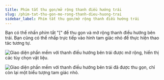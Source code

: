 ```yaml
---
title: Phím tắt thu gọn/mở rộng thanh điều hướng trái
slug: /phim-tat-thu-gon-mo-rong-thanh-dieu-huong-trai
sidebar_label: Phím tắt thu gọn/mở rộng thanh điều hướng trái
---
```


Bạn có thể nhấn phím tắt "[" để thu gọn và mở rộng thanh điều hướng bên trái. Bạn cũng có thể nhấp trực tiếp vào hình tam giác nhỏ để thực hiện thao tác tương tự.

![Giao diện phần mềm với thanh điều hướng bên trái được mở rộng, hiển thị các tùy chọn vật liệu.](https://storage.googleapis.com/jegavn_kb/image_jegavn/40.1.png)

![Giao diện phần mềm với thanh điều hướng bên trái đã được thu gọn, chỉ còn lại một biểu tượng tam giác nhỏ.](https://storage.googleapis.com/jegavn_kb/image_jegavn/40.2.png)